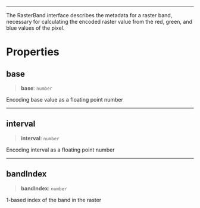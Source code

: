 ***

The RasterBand interface describes the metadata for a raster band, necessary for
calculating the encoded raster value from the red, green, and blue values of the pixel.

# Properties

## base

> **base**: `number`

Encoding base value as a floating point number

***

## interval

> **interval**: `number`

Encoding interval as a floating point number

***

## bandIndex

> **bandIndex**: `number`

1-based index of the band in the raster
